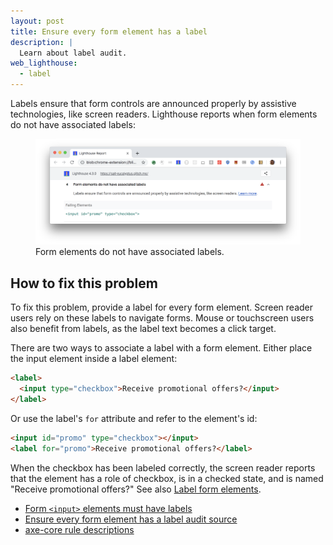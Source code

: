 ```yaml
---
layout: post
title: Ensure every form element has a label
description: |
  Learn about label audit.
web_lighthouse:
  - label
---
```


Labels ensure that form controls are announced properly
by assistive technologies, like screen readers.
Lighthouse reports when form elements do not have associated labels:

<figure class="w-figure">
  <img class="w-screenshot w-screenshot--filled" src="label.png" alt="Lighthouse audit showing form elements do not have associated labels">
  <figcaption class="w-figcaption">
    Form elements do not have associated labels.
  </figcaption>
</figure>


## How to fix this problem

To fix this problem,
provide a label for every form element.
Screen reader users rely on these labels
to navigate forms.
Mouse or touchscreen users also benefit from labels,
as the label text becomes a click target.

There are two ways to associate a label with a form element.
Either place the input element inside a label element:

<!--
***Todo*** I got these example from the accessibility docs;
however, both `<input>` lines of code are throwing errors,
which seem to be due to input end tag.
I'm fairly sure you can't have an input end tag,
but need to confirm with Rob.
-->
```html
<label>
  <input type="checkbox">Receive promotional offers?</input>
</label>
```

Or use the label's `for` attribute and refer to the element's id:

```html
<input id="promo" type="checkbox"></input>
<label for="promo">Receive promotional offers?</label>
```

When the checkbox has been labeled correctly,
the screen reader reports that the element has a role of checkbox,
is in a checked state, and is named "Receive promotional offers?"
See also [Label form elements](/labels-and-text-alternatives#label-form-elements).

<!--
## How this audit impacts overall Lighthouse score

Todo. I have no idea how accessibility scoring is working!

## More information
-->
- [Form `<input>` elements must have labels](https://dequeuniversity.com/rules/axe/3.3/label)
- [Ensure every form element has a label audit source](https://github.com/GoogleChrome/lighthouse/blob/master/lighthouse-core/audits/accessibility/label.js)
- [axe-core rule descriptions](https://github.com/dequelabs/axe-core/blob/develop/doc/rule-descriptions.md)
